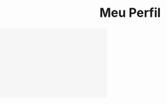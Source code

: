 # Meu Perfil

<div style="animation: slide-in 1s forwards; background-color: #272822; color: #f8f8f2; padding: 20px; border-radius: 5px; font-family: 'Courier New', Courier, monospace;">

  <h1 style="color: #66d9ef;">Seu Nome</h1>
  <p>Informações do seu perfil</p>

</div>

<style>
@keyframes slide-in {
  from {
    transform: translateX(-100%);
    opacity: 0;
  }
  to {
    transform: translateX(0);
    opacity: 1;
  }
}
</style>
